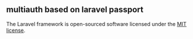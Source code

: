 ## multiauth based on laravel passport

The Laravel framework is open-sourced software licensed under the [MIT license](http://opensource.org/licenses/MIT).
